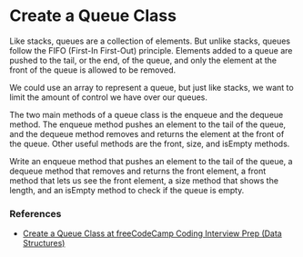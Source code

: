 <h1>Create a Queue Class</h1>

<p>Like stacks, queues are a collection of elements. But unlike stacks, queues follow the FIFO (First-In First-Out) principle. Elements added to a queue are pushed to the tail, or the end, of the queue, and only the element at the front of the queue is allowed to be removed.</p>

<p>We could use an array to represent a queue, but just like stacks, we want to limit the amount of control we have over our queues.</p>

<p>The two main methods of a queue class is the enqueue and the dequeue method. The enqueue method pushes an element to the tail of the queue, and the dequeue method removes and returns the element at the front of the queue. Other useful methods are the front, size, and isEmpty methods.</p>

<p>Write an enqueue method that pushes an element to the tail of the queue, a dequeue method that removes and returns the front element, a front method that lets us see the front element, a size method that shows the length, and an isEmpty method to check if the queue is empty.</p>

<h3>References</h3>

<ul>
  <li><a href="https://www.freecodecamp.org/learn/coding-interview-prep/data-structures/create-a-queue-class">
    Create a Queue Class at freeCodeCamp Coding Interview Prep (Data Structures)
  </a></li>
</ul>
